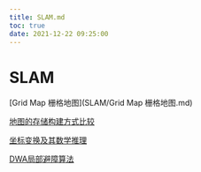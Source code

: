 ```yaml
---
title: SLAM.md
toc: true
date: 2021-12-22 09:25:00
---
```

# SLAM

[Grid Map 栅格地图](SLAM/Grid Map 栅格地图.md)

[地图的存储构建方式比较](SLAM/地图的存储构建方式比较.md)

[坐标变换及其数学推理](SLAM/坐标变换及其数学推理.md)

[DWA局部避障算法](SLAM/DWA局部避障算法.md)